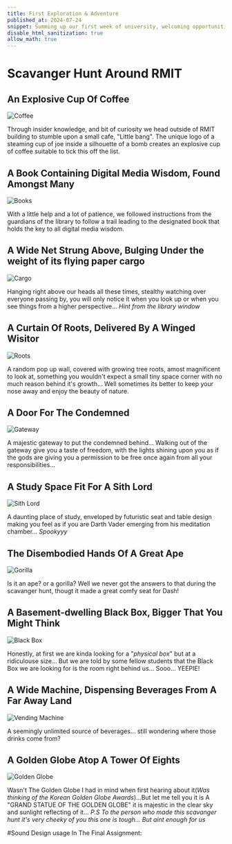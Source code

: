 ```yaml
---
title: First Exploration & Adventure
published_at: 2024-07-24
snippet: Summing up our first week of university, welcoming opportunities for adventures and fun!
disable_html_sanitization: true
allow_math: true
---
```


# Scavanger Hunt Around RMIT

## An Explosive Cup Of Coffee
![Coffee](Coffee.jpeg)

Through insider knowledge, and bit of curiosity we head outside of RMIT building to stumble upon a small cafe, "Little bang". The unique logo of a steaming cup of joe inside a silhouette of a bomb creates an explosive cup of coffee suitable to tick this off the list.


## A Book Containing Digital Media Wisdom, Found Amongst Many
![Books](Book.jpeg)

With a little help and a lot of patience, we followed instructions from the guardians of the library to follow a trail leading to the designated book that holds the key to all digital media wisdom.

## A Wide Net Strung Above, Bulging Under the weight of its flying paper cargo
![Cargo](Cargo.jpeg) 

Hanging right above our heads all these times, stealthy watching over everyone passing by, you will only notice it when you look up or when you see things from a higher perspective... *Hint from the library window*


## A Curtain Of Roots, Delivered By A Winged Wisitor
![Roots](Roots.jpeg)

A random pop up wall, covered with growing tree roots, amost magnificent to look at, something you wouldn't expect a small tiny space corner with no much reason behind it's growth... Well sometimes its better to keep your nose away and enjoy the beauty of nature.

## A Door For The Condemned
![Gateway](Gate.jpeg)

A majestic gateway to put the condemned behind... Walking out of the gateway give you a taste of freedom, with the lights shining upon you as if the gods are giving you a permission to be free once again from all your responsibilities...

## A Study Space Fit For A Sith Lord
![Sith Lord](Sith.jpeg)

A daunting place of study, enveloped by futuristic seat and table design making you feel as if you are Darth Vader emerging from his meditation chamber... *Spookyyy*

## The Disembodied Hands Of A Great Ape
![Gorilla](Gorilla.jpeg)

Is it an ape? or a gorilla? Well we never got the answers to that during the scavanger hunt, thougt it made a great comfy seat for Dash!

## A Basement-dwelling Black Box, Bigger That You Might Think
![Black Box](Box.jpeg)

Honestly, at first we are kinda looking for a "*physical box*" but at a ridiculouse size... But we are told by some fellow students that the Black Box we are looking for is the room right behind us... Sooo... YEEPIE!


## A Wide Machine, Dispensing Beverages From A Far Away Land
![Vending Machine](Vending.jpeg)

A seemingly unlimited source of beverages... still wondering where those drinks come from?

## A Golden Globe Atop A Tower Of Eights
![Golden Globe](Globe.jpeg)

Wasn't The Golden Globe I had in mind when first hearing about it(*Was thinking of the Korean Golden Globe Awards*)...But let me tell you it is A "GRAND STATUE OF THE GOLDEN GLOBE" it is majestic in the clear sky and sunlight reflecting of it... *P.S To the person who made this scavanger hunt it's very cheeky of you this one is tough... But aint enough for us*

#Sound Design usage In The Final Assignment:


